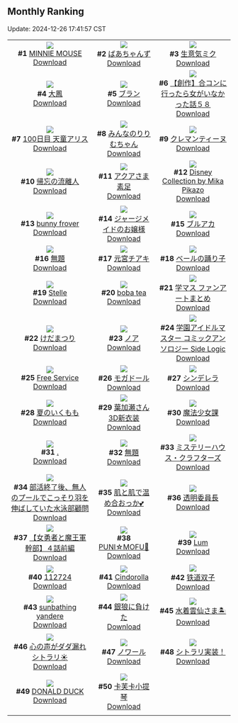 ## Monthly Ranking
Update: 2024-12-26 17:41:57 CST

|      |      |      |
| :----: | :----: | :----: |
| ![](https://i.pixiv.re/c/240x480/img-master/img/2024/11/28/00/00/48/124691127_p0_master1200.jpg)<br>**#1** [MINNIE MOUSE](https://www.pixiv.net/artworks/124691127)<br>[Download](https://i.pixiv.re/img-original/img/2024/11/28/00/00/48/124691127_p0.png) | ![](https://i.pixiv.re/c/240x480/img-master/img/2024/11/28/00/00/12/124690985_p0_master1200.jpg)<br>**#2** [ばあちゃんず](https://www.pixiv.net/artworks/124690985)<br>[Download](https://i.pixiv.re/img-original/img/2024/11/28/00/00/12/124690985_p0.jpg) | ![](https://i.pixiv.re/c/240x480/img-master/img/2024/11/28/20/00/06/124711038_p0_master1200.jpg)<br>**#3** [生意気ミク](https://www.pixiv.net/artworks/124711038)<br>[Download](https://i.pixiv.re/img-original/img/2024/11/28/20/00/06/124711038_p0.jpg) |
| ![](https://i.pixiv.re/c/240x480/img-master/img/2024/11/28/19/19/46/124709961_p0_master1200.jpg)<br>**#4** [大鳳](https://www.pixiv.net/artworks/124709961)<br>[Download](https://i.pixiv.re/img-original/img/2024/11/28/19/19/46/124709961_p0.jpg) | ![](https://i.pixiv.re/c/240x480/img-master/img/2024/11/28/20/28/52/124711882_p0_master1200.jpg)<br>**#5** [ブラン](https://www.pixiv.net/artworks/124711882)<br>[Download](https://i.pixiv.re/img-original/img/2024/11/28/20/28/52/124711882_p0.jpg) | ![](https://i.pixiv.re/c/240x480/img-master/img/2024/11/29/00/00/27/124719171_p0_master1200.jpg)<br>**#6** [【創作】合コンに行ったら女がいなかった話５８](https://www.pixiv.net/artworks/124719171)<br>[Download](https://i.pixiv.re/img-original/img/2024/11/29/00/00/27/124719171_p0.png) |
| ![](https://i.pixiv.re/c/240x480/img-master/img/2024/11/27/00/00/42/124662903_p0_master1200.jpg)<br>**#7** [100日目 天童アリス](https://www.pixiv.net/artworks/124662903)<br>[Download](https://i.pixiv.re/img-original/img/2024/11/27/00/00/42/124662903_p0.png) | ![](https://i.pixiv.re/c/240x480/img-master/img/2024/11/29/00/00/17/124719109_p0_master1200.jpg)<br>**#8** [みんなのりりむちゃん](https://www.pixiv.net/artworks/124719109)<br>[Download](https://i.pixiv.re/img-original/img/2024/11/29/00/00/17/124719109_p0.jpg) | ![](https://i.pixiv.re/c/240x480/img-master/img/2024/11/28/00/00/30/124691069_p0_master1200.jpg)<br>**#9** [クレマンティーヌ](https://www.pixiv.net/artworks/124691069)<br>[Download](https://i.pixiv.re/img-original/img/2024/11/28/00/00/30/124691069_p0.jpg) |
| ![](https://i.pixiv.re/c/240x480/img-master/img/2024/11/27/00/00/18/124662805_p0_master1200.jpg)<br>**#10** [帰忘の流離人](https://www.pixiv.net/artworks/124662805)<br>[Download](https://i.pixiv.re/img-original/img/2024/11/27/00/00/18/124662805_p0.jpg) | ![](https://i.pixiv.re/c/240x480/img-master/img/2024/11/28/22/38/23/124716205_p0_master1200.jpg)<br>**#11** [アクアさま素足](https://www.pixiv.net/artworks/124716205)<br>[Download](https://i.pixiv.re/img-original/img/2024/11/28/22/38/23/124716205_p0.png) | ![](https://i.pixiv.re/c/240x480/img-master/img/2024/11/26/00/00/52/124635058_p0_master1200.jpg)<br>**#12** [Disney Collection by Mika Pikazo](https://www.pixiv.net/artworks/124635058)<br>[Download](https://i.pixiv.re/img-original/img/2024/11/26/00/00/52/124635058_p0.png) |
| ![](https://i.pixiv.re/c/240x480/img-master/img/2024/11/28/16/00/03/124705617_p0_master1200.jpg)<br>**#13** [bunny frover](https://www.pixiv.net/artworks/124705617)<br>[Download](https://i.pixiv.re/img-original/img/2024/11/28/16/00/03/124705617_p0.jpg) | ![](https://i.pixiv.re/c/240x480/img-master/img/2024/11/28/19/20/48/124709985_p0_master1200.jpg)<br>**#14** [ジャージメイドのお嬢様](https://www.pixiv.net/artworks/124709985)<br>[Download](https://i.pixiv.re/img-original/img/2024/11/28/19/20/48/124709985_p0.jpg) | ![](https://i.pixiv.re/c/240x480/img-master/img/2024/11/29/20/15/16/124719594_p0_master1200.jpg)<br>**#15** [ブルアカ](https://www.pixiv.net/artworks/124719594)<br>[Download](https://i.pixiv.re/img-original/img/2024/11/29/20/15/16/124719594_p0.jpg) |
| ![](https://i.pixiv.re/c/240x480/img-master/img/2024/11/28/10/24/23/124700730_p0_master1200.jpg)<br>**#16** [無題](https://www.pixiv.net/artworks/124700730)<br>[Download](https://i.pixiv.re/img-original/img/2024/11/28/10/24/23/124700730_p0.png) | ![](https://i.pixiv.re/c/240x480/img-master/img/2024/11/28/01/13/05/124693561_p0_master1200.jpg)<br>**#17** [元宮チアキ](https://www.pixiv.net/artworks/124693561)<br>[Download](https://i.pixiv.re/img-original/img/2024/11/28/01/13/05/124693561_p0.jpg) | ![](https://i.pixiv.re/c/240x480/img-master/img/2024/11/28/00/01/05/124691164_p0_master1200.jpg)<br>**#18** [ベールの踊り子](https://www.pixiv.net/artworks/124691164)<br>[Download](https://i.pixiv.re/img-original/img/2024/11/28/00/01/05/124691164_p0.png) |
| ![](https://i.pixiv.re/c/240x480/img-master/img/2024/11/28/08/59/51/124699729_p0_master1200.jpg)<br>**#19** [Stelle](https://www.pixiv.net/artworks/124699729)<br>[Download](https://i.pixiv.re/img-original/img/2024/11/28/08/59/51/124699729_p0.jpg) | ![](https://i.pixiv.re/c/240x480/img-master/img/2024/11/28/00/00/13/124690988_p0_master1200.jpg)<br>**#20** [boba tea](https://www.pixiv.net/artworks/124690988)<br>[Download](https://i.pixiv.re/img-original/img/2024/11/28/00/00/13/124690988_p0.png) | ![](https://i.pixiv.re/c/240x480/img-master/img/2024/11/27/19/49/48/124682584_p0_master1200.jpg)<br>**#21** [学マス ファンアートまとめ](https://www.pixiv.net/artworks/124682584)<br>[Download](https://i.pixiv.re/img-original/img/2024/11/27/19/49/48/124682584_p0.png) |
| ![](https://i.pixiv.re/c/240x480/img-master/img/2024/11/30/15/15/44/124765533_p0_master1200.jpg)<br>**#22** [けだまつり](https://www.pixiv.net/artworks/124765533)<br>[Download](https://i.pixiv.re/img-original/img/2024/11/30/15/15/44/124765533_p0.jpg) | ![](https://i.pixiv.re/c/240x480/img-master/img/2024/11/27/15/31/32/124676748_p0_master1200.jpg)<br>**#23** [ノア](https://www.pixiv.net/artworks/124676748)<br>[Download](https://i.pixiv.re/img-original/img/2024/11/27/15/31/32/124676748_p0.png) | ![](https://i.pixiv.re/c/240x480/img-master/img/2024/11/28/16/48/42/124706426_p0_master1200.jpg)<br>**#24** [学園アイドルマスター コミックアンソロジー Side Logic](https://www.pixiv.net/artworks/124706426)<br>[Download](https://i.pixiv.re/img-original/img/2024/11/28/16/48/42/124706426_p0.png) |
| ![](https://i.pixiv.re/c/240x480/img-master/img/2024/11/30/17/56/34/124769276_p0_master1200.jpg)<br>**#25** [Free Service](https://www.pixiv.net/artworks/124769276)<br>[Download](https://i.pixiv.re/img-original/img/2024/11/30/17/56/34/124769276_p0.jpg) | ![](https://i.pixiv.re/c/240x480/img-master/img/2024/11/27/22/00/07/124686704_p0_master1200.jpg)<br>**#26** [モガドール](https://www.pixiv.net/artworks/124686704)<br>[Download](https://i.pixiv.re/img-original/img/2024/11/27/22/00/07/124686704_p0.jpg) | ![](https://i.pixiv.re/c/240x480/img-master/img/2024/11/28/16/39/04/124706286_p0_master1200.jpg)<br>**#27** [シンデレラ](https://www.pixiv.net/artworks/124706286)<br>[Download](https://i.pixiv.re/img-original/img/2024/11/28/16/39/04/124706286_p0.jpg) |
| ![](https://i.pixiv.re/c/240x480/img-master/img/2024/11/28/08/10/39/124699171_p0_master1200.jpg)<br>**#28** [夏のいくもも](https://www.pixiv.net/artworks/124699171)<br>[Download](https://i.pixiv.re/img-original/img/2024/11/28/08/10/39/124699171_p0.png) | ![](https://i.pixiv.re/c/240x480/img-master/img/2024/11/30/00/00/20/124748280_p0_master1200.jpg)<br>**#29** [葉加瀬さん3D新衣装](https://www.pixiv.net/artworks/124748280)<br>[Download](https://i.pixiv.re/img-original/img/2024/11/30/00/00/20/124748280_p0.png) | ![](https://i.pixiv.re/c/240x480/img-master/img/2024/11/28/21/40/18/124714244_p0_master1200.jpg)<br>**#30** [魔法少女課](https://www.pixiv.net/artworks/124714244)<br>[Download](https://i.pixiv.re/img-original/img/2024/11/28/21/40/18/124714244_p0.jpg) |
| ![](https://i.pixiv.re/c/240x480/img-master/img/2024/11/26/00/00/20/124634937_p0_master1200.jpg)<br>**#31** [.](https://www.pixiv.net/artworks/124634937)<br>[Download](https://i.pixiv.re/img-original/img/2024/11/26/00/00/20/124634937_p0.jpg) | ![](https://i.pixiv.re/c/240x480/img-master/img/2024/11/26/18/00/09/124651484_p0_master1200.jpg)<br>**#32** [無題](https://www.pixiv.net/artworks/124651484)<br>[Download](https://i.pixiv.re/img-original/img/2024/11/26/18/00/09/124651484_p0.jpg) | ![](https://i.pixiv.re/c/240x480/img-master/img/2024/11/28/02/48/14/124695394_p0_master1200.jpg)<br>**#33** [ミステリーハウス・クラフターズ](https://www.pixiv.net/artworks/124695394)<br>[Download](https://i.pixiv.re/img-original/img/2024/11/28/02/48/14/124695394_p0.jpg) |
| ![](https://i.pixiv.re/c/240x480/img-master/img/2024/11/30/20/44/44/124774771_p0_master1200.jpg)<br>**#34** [部活終了後、無人のプールでこっそり羽を伸ばしていた水泳部顧問](https://www.pixiv.net/artworks/124774771)<br>[Download](https://i.pixiv.re/img-original/img/2024/11/30/20/44/44/124774771_p0.jpg) | ![](https://i.pixiv.re/c/240x480/img-master/img/2024/11/27/00/00/17/124662795_p0_master1200.jpg)<br>**#35** [肌と肌で温め合おっか💕](https://www.pixiv.net/artworks/124662795)<br>[Download](https://i.pixiv.re/img-original/img/2024/11/27/00/00/17/124662795_p0.jpg) | ![](https://i.pixiv.re/c/240x480/img-master/img/2024/11/26/19/56/35/124654525_p0_master1200.jpg)<br>**#36** [透明委員長](https://www.pixiv.net/artworks/124654525)<br>[Download](https://i.pixiv.re/img-original/img/2024/11/26/19/56/35/124654525_p0.jpg) |
| ![](https://i.pixiv.re/c/240x480/img-master/img/2024/11/27/00/04/20/124663228_p0_master1200.jpg)<br>**#37** [【女勇者と魔王軍幹部】４話前編](https://www.pixiv.net/artworks/124663228)<br>[Download](https://i.pixiv.re/img-original/img/2024/11/27/00/04/20/124663228_p0.jpg) | ![](https://i.pixiv.re/c/240x480/img-master/img/2024/11/30/01/10/42/124694199_p0_master1200.jpg)<br>**#38** [PUNI☆MOFU🐰](https://www.pixiv.net/artworks/124694199)<br>[Download](https://i.pixiv.re/img-original/img/2024/11/30/01/10/42/124694199_p0.jpg) | ![](https://i.pixiv.re/c/240x480/img-master/img/2024/11/28/06/40/52/124697965_p0_master1200.jpg)<br>**#39** [Lum](https://www.pixiv.net/artworks/124697965)<br>[Download](https://i.pixiv.re/img-original/img/2024/11/28/06/40/52/124697965_p0.png) |
| ![](https://i.pixiv.re/c/240x480/img-master/img/2024/11/27/21/06/24/124685005_p0_master1200.jpg)<br>**#40** [112724](https://www.pixiv.net/artworks/124685005)<br>[Download](https://i.pixiv.re/img-original/img/2024/11/27/21/06/24/124685005_p0.jpg) | ![](https://i.pixiv.re/c/240x480/img-master/img/2024/11/28/00/29/14/124692277_p0_master1200.jpg)<br>**#41** [Cindorolla](https://www.pixiv.net/artworks/124692277)<br>[Download](https://i.pixiv.re/img-original/img/2024/11/28/00/29/14/124692277_p0.jpg) | ![](https://i.pixiv.re/c/240x480/img-master/img/2024/11/28/18/33/22/124708739_p0_master1200.jpg)<br>**#42** [铁道双子](https://www.pixiv.net/artworks/124708739)<br>[Download](https://i.pixiv.re/img-original/img/2024/11/28/18/33/22/124708739_p0.png) |
| ![](https://i.pixiv.re/c/240x480/img-master/img/2024/11/28/04/11/13/124696473_p0_master1200.jpg)<br>**#43** [sunbathing yandere](https://www.pixiv.net/artworks/124696473)<br>[Download](https://i.pixiv.re/img-original/img/2024/11/28/04/11/13/124696473_p0.png) | ![](https://i.pixiv.re/c/240x480/img-master/img/2024/11/28/16/38/05/124706270_p0_master1200.jpg)<br>**#44** [銀狼に負けた](https://www.pixiv.net/artworks/124706270)<br>[Download](https://i.pixiv.re/img-original/img/2024/11/28/16/38/05/124706270_p0.jpg) | ![](https://i.pixiv.re/c/240x480/img-master/img/2024/11/26/20/40/58/124655936_p0_master1200.jpg)<br>**#45** [水着雲仙さま🏝️](https://www.pixiv.net/artworks/124655936)<br>[Download](https://i.pixiv.re/img-original/img/2024/11/26/20/40/58/124655936_p0.png) |
| ![](https://i.pixiv.re/c/240x480/img-master/img/2024/11/30/21/14/16/124776054_p0_master1200.jpg)<br>**#46** [心の声がダダ漏れシトラリ☀️](https://www.pixiv.net/artworks/124776054)<br>[Download](https://i.pixiv.re/img-original/img/2024/11/30/21/14/16/124776054_p0.jpg) | ![](https://i.pixiv.re/c/240x480/img-master/img/2024/11/27/19/45/08/124682472_p0_master1200.jpg)<br>**#47** [ノワール](https://www.pixiv.net/artworks/124682472)<br>[Download](https://i.pixiv.re/img-original/img/2024/11/27/19/45/08/124682472_p0.jpg) | ![](https://i.pixiv.re/c/240x480/img-master/img/2024/11/27/01/08/44/124665328_p0_master1200.jpg)<br>**#48** [シトラリ実装！](https://www.pixiv.net/artworks/124665328)<br>[Download](https://i.pixiv.re/img-original/img/2024/11/27/01/08/44/124665328_p0.jpg) |
| ![](https://i.pixiv.re/c/240x480/img-master/img/2024/11/30/00/00/47/124748386_p0_master1200.jpg)<br>**#49** [DONALD DUCK](https://www.pixiv.net/artworks/124748386)<br>[Download](https://i.pixiv.re/img-original/img/2024/11/30/00/00/47/124748386_p0.png) | ![](https://i.pixiv.re/c/240x480/img-master/img/2024/11/28/02/01/02/124694589_p0_master1200.jpg)<br>**#50** [卡芙卡小提琴](https://www.pixiv.net/artworks/124694589)<br>[Download](https://i.pixiv.re/img-original/img/2024/11/28/02/01/02/124694589_p0.jpg) |
|      |
